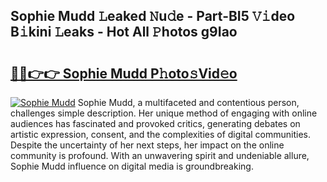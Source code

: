 ## Sophie Mudd 𝙻eaked 𝙽u𝚍e - Part-BI5 𝚅𝚒deo B𝚒kini 𝙻eaks - Hot All 𝙿hotos g9Iao

# <h2><a href="http://ld3mdv.urlbe.top/?page=Sophie+Mudd">🔗🔗👉👉 Sophie Mudd P𝚑oto𝚜Vid𝚎o</a></h2>

[![Sophie Mudd](https://i.imgur.com/eBuTRDB.gif)](http://ld3mdv.urlbe.top/?page=Sophie+Mudd)
Sophie Mudd, a multifaceted and contentious person, challenges simple description. Her unique method of engaging with online audiences has fascinated and provoked critics, generating debates on artistic expression, consent, and the complexities of digital communities. Despite the uncertainty of her next steps, her impact on the online community is profound. With an unwavering spirit and undeniable allure, Sophie Mudd influence on digital media is groundbreaking.
